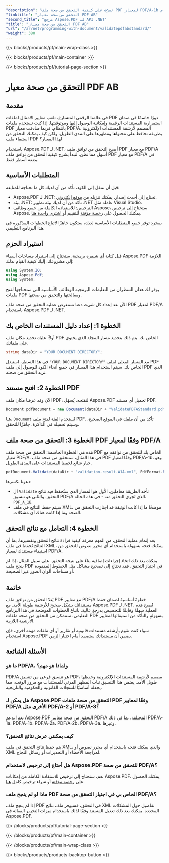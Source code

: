 ```yaml
---
"description": "تعرّف على كيفية التحقق من صحة ملف PDF لمعيار PDF/A-1b باستخدام Aspose.PDF لـ .NET في هذا البرنامج التعليمي خطوة بخطوة. اضمن التوافق مع معايير الأرشفة طويلة الأمد."
"linktitle": "التحقق من صحة معيار PDF AB"
"second_title": "مرجع Aspose.PDF لـ API .NET"
"title": "التحقق من صحة معيار PDF AB"
"url": "/ar/net/programming-with-document/validatepdfabstandard/"
"weight": 380
---
```


{{< blocks/products/pf/main-wrap-class >}}

{{< blocks/products/pf/main-container >}}

{{< blocks/products/pf/tutorial-page-section >}}

# التحقق من صحة معيار PDF AB

## مقدمة

في عالمنا الرقمي المتسارع، تلعب معايير الامتثال لملفات PDF دورًا حاسمًا في ضمان استمرارية المستندات الرقمية وإمكانية الوصول إليها وموثوقيتها. إذا كنت تستخدم ملفات PDF بانتظام، فربما صادفت معيار PDF/A، المصمم لأرشفة المستندات الإلكترونية بطريقة تحافظ على محتواها ومظهرها على المدى الطويل. ولكن كيف يمكنك التحقق من استيفاء ملف PDF لهذا المعيار؟

باستخدام Aspose.PDF لـ .NET، أصبح التحقق من توافق ملف PDF مع معيار PDF/A أسهل مما تظن. لنبدأ بشرح كيفية التحقق من توافق ملف PDF مع معيار PDF/A في بضعة أسطر فقط. 


## المتطلبات الأساسية

قبل أن ننتقل إلى الكود، تأكد من أن لديك كل ما تحتاجه للمتابعة:

- Aspose.PDF لـ .NET: تحتاج إلى أحدث إصدار. يمكنك تنزيله من [موقع إلكتروني](https://releases.aspose.com/pdf/net/).
- بيئة .NET: تأكد من أن لديك بيئة تطوير .NET عاملة مثل Visual Studio.
- الترخيص: للاستفادة الكاملة من جميع وظائف Aspose، ستحتاج إلى ترخيص Aspose. يمكنك الحصول على [رخصة مؤقتة](https://purchase.aspose.com/temporary-license/) للتقييم أو [اشتري واحدة هنا](https://purchase.aspose.com/buy).

بمجرد توفر جميع المتطلبات الأساسية لديك، ستكون جاهزًا لاتباع الخطوات المذكورة في هذا البرنامج التعليمي.

## استيراد الحزم

قبل كتابة أي شيفرة برمجية، ستحتاج إلى استيراد مساحات أسماء Aspose.PDF اللازمة إلى مشروعك. إليك كيفية القيام بذلك:

```csharp
using System.IO;
using Aspose.Pdf;
using System;
```

يوفر لك هذان السطران من التعليمات البرمجية الوظائف الأساسية التي ستحتاجها لفتح ملفات PDF ومعالجتها والتحقق من صحتها.

الآن بعد إعداد كل شيء، دعنا نستعرض عملية التحقق من صحة ملف PDF لمعيار PDF/A باستخدام Aspose.PDF لـ .NET.

## الخطوة 1: إعداد دليل المستندات الخاص بك

أولاً: عليك تحديد مكان ملف PDF الخاص بك. يتم ذلك بتحديد مسار المجلد الذي يحتوي على ملفاتك.

```csharp
string dataDir = "YOUR DOCUMENT DIRECTORY";
```

في هذا السطر، استبدل `"YOUR DOCUMENT DIRECTORY"` مع المسار الفعلي لملف PDF الخاص بك. سيتم استخدام هذا المسار في جميع أنحاء الكود للوصول إلى ملف PDF الذي تريد التحقق من صحته.

## الخطوة 2: افتح مستند PDF

الآن وقد عرفنا مكان ملف PDF، لنفتحه. يُسهّل Aspose.PDF تحميل أي مستند PDF.

```csharp
Document pdfDocument = new Document(dataDir + "ValidatePDFAStandard.pdf");
```

هنا، `Document` تُستخدم الفئة لفتح ملف PDF. تأكد من أن ملفك في الموقع الصحيح، وسيتم تحميله في الذاكرة، جاهزًا للتحقق.

## الخطوة 3: التحقق من صحة ملف PDF وفقًا لمعيار PDF/A

هذه هي الخطوة الحاسمة: التحقق من صحة ملف PDF الخاص بك للتحقق من توافقه مع معيار PDF/A. في هذا المثال، سنتحقق من صحة ملف PDF وفقًا لمعيار PDF/A-1b، وهو خيار شائع لحفظ المستندات على المدى الطويل.

```csharp
pdfDocument.Validate(dataDir + "validation-result-A1A.xml", PdfFormat.PDF_A_1B);
```

دعونا نكسرها:
- ال `Validate` تأخذ الطريقة معاملين. الأول هو المسار الذي ستُحفظ فيه نتائج التحقق. والثاني هو تنسيق PDF/A الذي تُجري التحقق منه - في هذه الحالة، `PDF_A_1B`.
- سيتم حفظ النتائج في ملف XML، موضحًا ما إذا كانت الوثيقة قد اجتازت التحقق من الصحة وما إذا كانت هناك أي مشكلات.

## الخطوة 4: التعامل مع نتائج التحقق

بعد إتمام عملية التحقق، من المهم معرفة كيفية قراءة نتائج التحقق وتفسيرها. بما أن النتائج تُحفظ في ملف XML، يمكنك فتحه بسهولة باستخدام أي محرر نصوص للتحقق من استيفاء مستندك لمعيار PDF/A.

يمكنك بعد ذلك اتخاذ إجراءات إضافية بناءً على نتيجة التحقق. على سبيل المثال، إذا لم ينجح ملف PDF في اجتياز التحقق، فقد تحتاج إلى تصحيح مشاكل مثل الخطوط المفقودة أو مساحات ألوان الصور غير الصحيحة.

## خاتمة

يُعدّ التحقق من توافق ملف PDF مع معايير PDF/A خطوةً أساسيةً لضمان حفظ مستنداتك بشكل صحيح للأرشفة طويلة الأمد. مع Aspose.PDF لـ .NET، تُصبح هذه العملية سهلةً وقابلةً للتخصيص بدرجةٍ عالية. باتباع الخطوات الموضحة في هذا البرنامج التعليمي، ستتمكن من التحقق من صحة ملفات PDF بسهولةٍ والتأكد من استيفائها لمعايير الأرشفة اللازمة.

سواء كنت تقوم بأرشفة مستندات قانونية أو تقارير أو أي ملفات مهمة أخرى، فإن استخدام Aspose.PDF يضمن أن مستنداتك ستصمد أمام اختبار الزمن.

## الأسئلة الشائعة

### ما هو PDF/A، ولماذا هو مهم؟
PDF/A هو تنسيق فرعي من تنسيق PDF، مصمم لأرشفة المستندات الإلكترونية وحفظها طويل الأمد. يضمن هذا التنسيق ثبات المظهر المرئي للمستندات مع مرور الوقت، مما يجعله أساسيًا للسجلات القانونية والحكومية والتاريخية.

### هل يمكن لـ Aspose.PDF التحقق من صحة ملفات PDF وفقًا لمعايير PDF/A الأخرى مثل PDF/A-2 أو PDF/A-3؟
نعم! يدعم Aspose.PDF التحقق من صحة معايير PDF/A المختلفة، بما في ذلك PDF/A-1a، PDF/A-1b، PDF/A-2a، PDF/A-2b، PDF/A-3a، وغيرها.

### كيف يمكنني عرض نتائج التحقق؟
يتم حفظ نتائج التحقق في ملف XML، والذي يمكنك فتحه باستخدام أي محرر نصوص أو XML لمراجعة الأخطاء أو التحذيرات أو رسائل النجاح.

### هل أحتاج إلى ترخيص لاستخدام Aspose.PDF للتحقق من صحة PDF/A؟
نعم، ستحتاج إلى ترخيص للاستفادة الكاملة من إمكانات Aspose.PDF. يمكنك الحصول على [رخصة مؤقتة](https://purchase.aspose.com/temporary-license/) أو شراء ترخيص كامل [هنا](https://purchase.aspose.com/buy).

### ماذا لو لم ينجح ملف PDF الخاص بي في اجتياز التحقق من صحة PDF/A؟
إذا لم ينجح ملف PDF في التحقق، فسيوفر ملف نتائج XML تفاصيل حول المشكلات المحددة. يمكنك بعد ذلك تعديل المستند وفقًا لذلك باستخدام ميزات التحرير الفعالة في Aspose.PDF.

{{< /blocks/products/pf/tutorial-page-section >}}

{{< /blocks/products/pf/main-container >}}

{{< /blocks/products/pf/main-wrap-class >}}

{{< blocks/products/products-backtop-button >}}